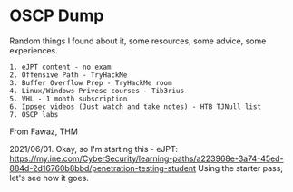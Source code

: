 # OSCP Dump

Random things I found about it, some resources, some advice, some experiences.

```
1. eJPT content - no exam
2. Offensive Path - TryHackMe
3. Buffer Overflow Prep - TryHackMe room
4. Linux/Windows Privesc courses - Tib3rius
5. VHL - 1 month subscription
6. Ippsec videos (Just watch and take notes) - HTB TJNull list
7. OSCP labs
```
From Fawaz, THM


2021/06/01.
Okay, so I'm starting this -
eJPT: https://my.ine.com/CyberSecurity/learning-paths/a223968e-3a74-45ed-884d-2d16760b8bbd/penetration-testing-student Using the starter pass, let's see how it goes.


